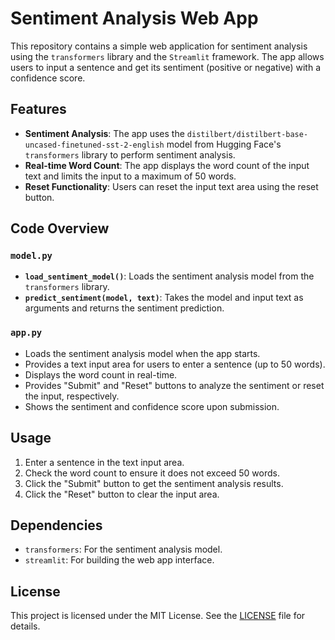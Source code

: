 # Sentiment Analysis Web App

This repository contains a simple web application for sentiment analysis using the `transformers` library and the `Streamlit` framework. The app allows users to input a sentence and get its sentiment (positive or negative) with a confidence score.

## Features

- **Sentiment Analysis**: The app uses the `distilbert/distilbert-base-uncased-finetuned-sst-2-english` model from Hugging Face's `transformers` library to perform sentiment analysis.
- **Real-time Word Count**: The app displays the word count of the input text and limits the input to a maximum of 50 words.
- **Reset Functionality**: Users can reset the input text area using the reset button.

## Code Overview

### `model.py`

- **`load_sentiment_model()`**: Loads the sentiment analysis model from the `transformers` library.
- **`predict_sentiment(model, text)`**: Takes the model and input text as arguments and returns the sentiment prediction.

### `app.py`

- Loads the sentiment analysis model when the app starts.
- Provides a text input area for users to enter a sentence (up to 50 words).
- Displays the word count in real-time.
- Provides "Submit" and "Reset" buttons to analyze the sentiment or reset the input, respectively.
- Shows the sentiment and confidence score upon submission.

## Usage

1. Enter a sentence in the text input area.
2. Check the word count to ensure it does not exceed 50 words.
3. Click the "Submit" button to get the sentiment analysis results.
4. Click the "Reset" button to clear the input area.

## Dependencies

- `transformers`: For the sentiment analysis model.
- `streamlit`: For building the web app interface.

## License

This project is licensed under the MIT License. See the [LICENSE](LICENSE) file for details.
